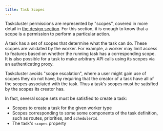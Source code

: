 ```yaml
---
title: Task Scopes
---
```


Taskcluster permissions are represented by "scopes", covered in more detail in
[the design section](/docs/manual/design/apis/hawk/scopes). For this section, it
is enough to know that a scope is a permission to perform a particular action.

A task has a set of scopes that determine what the task can do.  These scopes
are validated by the worker.  For example, a worker may limit access to
features based on whether the running task has a corresponding scope. It is
also possible for a task to make arbitrary API calls using its scopes via an
authenticating proxy.

Taskcluster avoids "scope escalation", where a user might gain use of scopes
they do not have, by requiring that the creator of a task have all of the
scopes associated with the task. Thus a task's scopes must be satisfied by the
scopes its creator has.

In fact, several scope sets must be satisfied to create a task:
 * Scopes to create a task for the given worker type
 * Scopes corresponding to some some components of the task definition, such as
   routes, priorities, and `schedulerId`.
 * The task's `scopes` property
